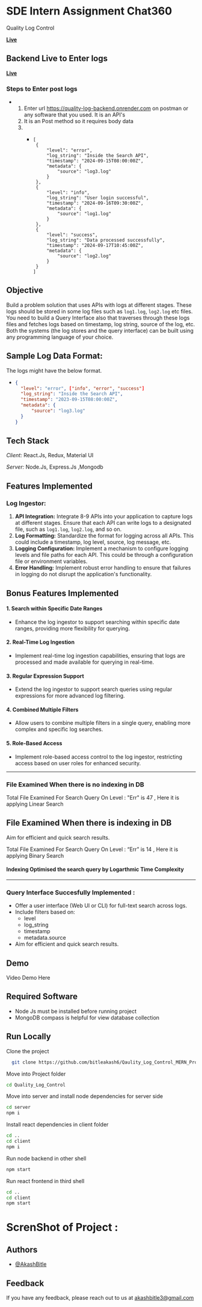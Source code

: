 # SDE Intern Assignment Chat360
Quality Log Control

[**Live**](https://logcontrolsoftware.netlify.app/)

## Backend Live to Enter logs
[**Live**](https://quality-log-backend.onrender.com)

### Steps to Enter post logs
- 1. Enter url https://quality-log-backend.onrender.com on postman or any software that you used. It is an API's
  2. It is an Post method so it requires body data
  3. - ```josn
       [
	    {
	        "level": "error",
	        "log_string": "Inside the Search API",
	        "timestamp": "2024-09-15T08:00:00Z",
	        "metadata": {
	            "source": "log3.log"
	        }
	    },
	    {
	        "level": "info",
	        "log_string": "User login successful",
	        "timestamp": "2024-09-16T09:30:00Z",
	        "metadata": {
	            "source": "log1.log"
	        }
	    },
	    {
	        "level": "success",
	        "log_string": "Data processed successfully",
	        "timestamp": "2024-09-17T10:45:00Z",
	        "metadata": {
	            "source": "log2.log"
	        }
	    }
       ]

## Objective

Build a problem solution that uses APIs with logs at different stages. These logs should be stored in some log files such as `log1.log`, `log2.log` etc files. 
You need to build a Query Interface also that traverses through these logs files and fetches logs based on timestamp, log string, source of the log, etc.
Both the systems (the log stores and the query interface) can be built using any programming language of your choice.

## Sample Log Data Format:

The logs might have the below format.

-
  ```json
  {
	"level": "error", ["info", "error", "success"]
	"log_string": "Inside the Search API",
	"timestamp": "2023-09-15T08:00:00Z",    
    "metadata": {
        "source": "log3.log"
    }
  }


## Tech Stack

*Client:* React.Js, Redux, Material UI

*Server:* Node.Js, Express.Js ,Mongodb

## Features Implemented

### Log Ingestor:

1. **API Integration:** Integrate 8-9 APIs into your application to capture logs at different stages. Ensure that each API can write logs to a designated file, such as `log1.log`, `log2.log`, and so on.
2. **Log Formatting:** Standardize the format for logging across all APIs. This could include a timestamp, log level, source, log message, etc.
3. **Logging Configuration:** Implement a mechanism to configure logging levels and file paths for each API. This could be through a configuration file or environment variables.
4. **Error Handling:** Implement robust error handling to ensure that failures in logging do not disrupt the application's functionality.

## Bonus Features Implemented

#### 1. Search within Specific Date Ranges

- Enhance the log ingestor to support searching within specific date ranges, providing more flexibility for querying.

#### 2. Real-Time Log Ingestion

- Implement real-time log ingestion capabilities, ensuring that logs are processed and made available for querying in real-time.

#### 3. Regular Expression Support

- Extend the log ingestor to support search queries using regular expressions for more advanced log filtering.

#### 4. Combined Multiple Filters

- Allow users to combine multiple filters in a single query, enabling more complex and specific log searches.

#### 5. Role-Based Access

- Implement role-based access control to the log ingestor, restricting access based on user roles for enhanced security.

---

### File Examined When there is no indexing in DB

Total File Examined For Search Query On Level : "Err" is 47 , Here it is applying Linear Search

## File Examined When there is indexing in DB
Aim for efficient and quick search results.

Total File Examined For Search Query On Level : “Err” is 14 , Here it is applying Binary Search

#### Indexing Optimised the search query by Logarthmic Time Complexity

---

### Query Interface Succesfully Implemented : 

- Offer a user interface (Web UI or CLI) for full-text search across logs.
- Include filters based on:
    - level
    - log_string
    - timestamp
    - metadata.source
- Aim for efficient and quick search results.
  
## Demo

Video Demo Here

## Required Software

- Node Js must be installed before running project
- MongoDB compass is helpful for view database collection

## Run Locally

Clone the project

```bash
  git clone https://github.com/bitleakash6/Qaulity_Log_Control_MERN_Project.git
```

Move into Project folder

```bash
cd Quality_Log_Control
```

Move into server and install node dependencies for server side

```bash
cd server
npm i
```

Install react dependencies in client folder

```bash
cd ..
cd client
npm i
```

Run node backend in other shell

```bash
npm start
```

Run react frontend in third shell

```bash
cd ..
cd client
npm start
```

# ScrenShot of Project :



## Authors

- [@AkashBitle](https://github.com/bitleakash6)

## Feedback

If you have any feedback, please reach out to us at akashbitle3@gmail.com
